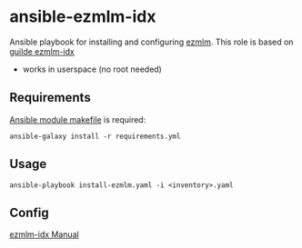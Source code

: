 # ansible-ezmlm-idx
Ansible playbook for installing and configuring [ezmlm](https://untroubled.org/ezmlm/).
This role is based on [guilde ezmlm-idx](https://lab.uberspace.de/guide_ezmlm.html)


* works in userspace (no root needed)


## Requirements
[Ansible module makefile](https://docs.ansible.com/ansible/latest/collections/community/general/make_module.html) is required:

```
ansible-galaxy install -r requirements.yml
```


## Usage

```
ansible-playbook install-ezmlm.yaml -i <inventory>.yaml
```

## Config

[ezmlm-idx Manual](https://untroubled.org/ezmlm/manual/)
